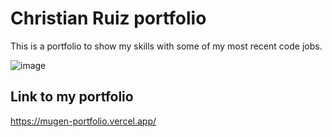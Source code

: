 # Christian Ruiz portfolio 

This is a portfolio to show my skills with some of my most recent code jobs.

![image](https://user-images.githubusercontent.com/79488966/219869385-4768c1aa-359c-47af-ad8c-1dd23b1d53d9.png)

## Link to my portfolio
https://mugen-portfolio.vercel.app/

